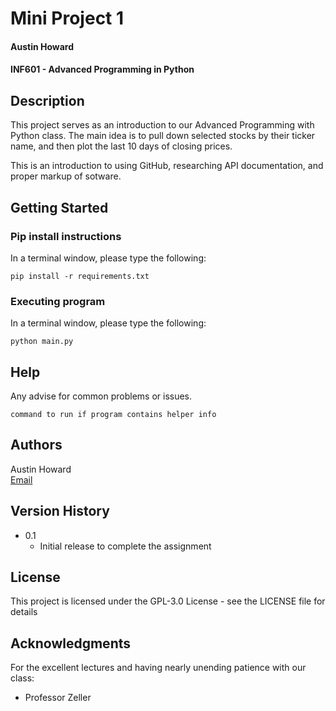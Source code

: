 # Mini Project 1
#### Austin Howard
#### INF601 - Advanced Programming in Python

## Description
This project serves as an introduction to our Advanced Programming with Python class.
The main idea is to pull down selected stocks by their ticker name, and then plot the
last 10 days of closing prices.  
  
This is an introduction to using GitHub, researching API documentation, and proper
markup of sotware.

## Getting Started

### Pip install instructions
In a terminal window, please type the following:
```
pip install -r requirements.txt
```

### Executing program
In a terminal window, please type the following:
```
python main.py
```

## Help

Any advise for common problems or issues.
```
command to run if program contains helper info
```

## Authors

Austin Howard  
[Email](A_Howard4@mail.fhsu.edu)

## Version History

* 0.1
    * Initial release to complete the assignment

## License

This project is licensed under the GPL-3.0 License - see the LICENSE file for details

## Acknowledgments

For the excellent lectures and having nearly unending patience with our class:
* Professor Zeller